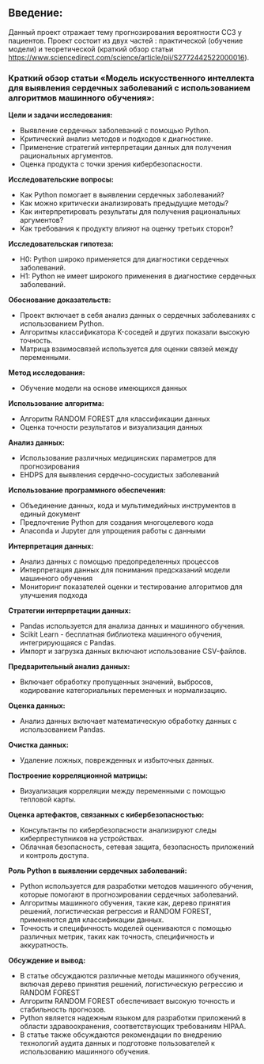 ## Введение:
Данный проект отражает тему прогнозирования вероятности ССЗ у пациентов. Проект состоит из двух частей : практической (обучение модели) и теоретической (краткий обзор статьи https://www.sciencedirect.com/science/article/pii/S2772442522000016). 
### Краткий обзор статьи «Модель искусственного интеллекта для выявления сердечных заболеваний с использованием алгоритмов машинного обучения»:

**Цели и задачи исследования:**
- Выявление сердечных заболеваний с помощью Python.
- Критический анализ методов и подходов к диагностике.
- Применение стратегий интерпретации данных для получения рациональных аргументов.
- Оценка продукта с точки зрения кибербезопасности.

**Исследовательские вопросы:**
- Как Python помогает в выявлении сердечных заболеваний?
- Как можно критически анализировать предыдущие методы?
- Как интерпретировать результаты для получения рациональных аргументов?
- Как требования к продукту влияют на оценку третьих сторон?

**Исследовательская гипотеза:**
- H0: Python широко применяется для диагностики сердечных заболеваний.
- H1: Python не имеет широкого применения в диагностике сердечных заболеваний.

**Обоснование доказательств:**
- Проект включает в себя анализ данных о сердечных заболеваниях с использованием Python.
- Алгоритмы классификатора K-соседей и других показали высокую точность.
- Матрица взаимосвязей используется для оценки связей между переменными.

**Метод исследования:**
- Обучение модели на основе имеющихся данных

**Использование алгоритма:**
- Алгоритм RANDOM FOREST для классификации данных
- Оценка точности результатов и визуализация данных

**Анализ данных:**
- Использование различных медицинских параметров для прогнозирования
- EHDPS для выявления сердечно-сосудистых заболеваний

**Использование программного обеспечения:**
- Объединение данных, кода и мультимедийных инструментов в единый документ
- Предпочтение Python для создания многоцелевого кода
- Anaconda и Jupyter для упрощения работы с данными

**Интерпретация данных:**
- Анализ данных с помощью предопределенных процессов
- Интерпретация данных для понимания предсказаний модели машинного обучения
- Мониторинг показателей оценки и тестирование алгоритмов для улучшения подхода

**Стратегии интерпретации данных:**
- Pandas используется для анализа данных и машинного обучения.
- Scikit Learn - бесплатная библиотека машинного обучения, интегрирующаяся с Pandas.
- Импорт и загрузка данных включают использование CSV-файлов.

**Предварительный анализ данных:**
- Включает обработку пропущенных значений, выбросов, кодирование категориальных переменных и нормализацию.

**Оценка данных:**
- Анализ данных включает математическую обработку данных с использованием Pandas.

**Очистка данных:**
- Удаление ложных, поврежденных и избыточных данных.

**Построение корреляционной матрицы:**
- Визуализация корреляции между переменными с помощью тепловой карты.

**Оценка артефактов, связанных с кибербезопасностью:**
- Консультанты по кибербезопасности анализируют следы киберпреступников на устройствах.
- Облачная безопасность, сетевая защита, безопасность приложений и контроль доступа.

**Роль Python в выявлении сердечных заболеваний:**
- Python используется для разработки методов машинного обучения, которые помогают в прогнозировании сердечных заболеваний.
- Алгоритмы машинного обучения, такие как, дерево принятия решений, логистическая регрессия и RANDOM FOREST, применяются для классификации данных.
- Точность и специфичность моделей оцениваются с помощью различных метрик, таких как точность, специфичность и аккуратность.

**Обсуждение и вывод:**
- В статье обсуждаются различные методы машинного обучения, включая дерево принятия решений, логистическую регрессию и RANDOM FOREST 
- Алгоритм RANDOM FOREST обеспечивает высокую точность и стабильность прогнозов.
- Python является надежным языком для разработки приложений в области здравоохранения, соответствующих требованиям HIPAA.
- В статье также обсуждаются рекомендации по внедрению технологий аудита данных и подготовке пользователей к использованию машинного обучения.
